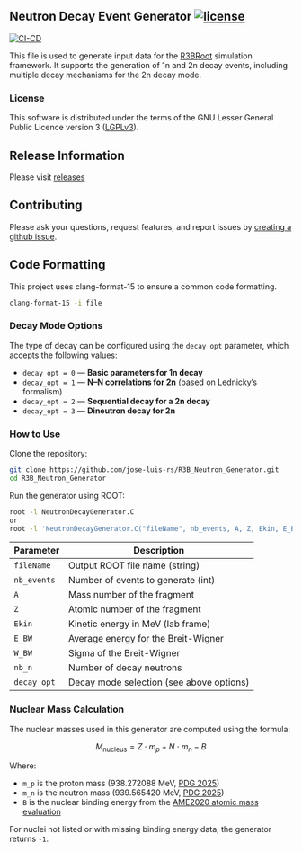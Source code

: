## Neutron Decay Event Generator [![license](https://img.shields.io/badge/License-GPLv3-blue.svg)](COPYRIGHT)
[![CI-CD](https://github.com/jose-luis-rs/R3B_Neutron_Generator/actions/workflows/main.yml/badge.svg)](https://github.com/jose-luis-rs/R3B_Neutron_Generator/actions/workflows/main.yml)

This file is used to generate input data for the [R3BRoot](https://github.com/R3BRootGroup/R3BRoot) simulation framework. It supports the generation of 1n and 2n decay events, including multiple decay mechanisms for the 2n decay mode.

### License
This software is distributed under the terms of the GNU Lesser General Public Licence version 3 ([LGPLv3](https://github.com/jose-luis-rs/R3B_Neutron_Generator/blob/main/LICENSE)).

## Release Information

Please visit [releases](https://github.com/jose-luis-rs/R3BNeutronDecayGenerator/releases)

## Contributing

Please ask your questions, request features, and report issues by [creating a github issue](https://github.com/jose-luis-rs/R3BNeutronDecayGenerator/issues/new/choose).

## Code Formatting

This project uses clang-format-15 to ensure a common code formatting.
~~~bash
clang-format-15 -i file
~~~

### Decay Mode Options
The type of decay can be configured using the `decay_opt` parameter, which accepts the following values:

- `decay_opt = 0` — **Basic parameters for 1n decay**
- `decay_opt = 1` — **N–N correlations for 2n** (based on Lednicky’s formalism)
- `decay_opt = 2` — **Sequential decay for a 2n decay**
- `decay_opt = 3` — **Dineutron decay for 2n**

### How to Use

Clone the repository:

```bash
git clone https://github.com/jose-luis-rs/R3B_Neutron_Generator.git
cd R3B_Neutron_Generator
```

Run the generator using ROOT:

```bash
root -l NeutronDecayGenerator.C
or
root -l 'NeutronDecayGenerator.C("fileName", nb_events, A, Z, Ekin, E_BW, W_BW, nb_n, decay_opt)'
```

| Parameter   | Description                              |
| ----------- | ---------------------------------------- |
| `fileName`  | Output ROOT file name (string)           |
| `nb_events` | Number of events to generate (int)       |
| `A`         | Mass number of the fragment              |
| `Z`         | Atomic number of the fragment            |
| `Ekin`      | Kinetic energy in MeV (lab frame)        |
| `E_BW`      | Average energy for the Breit-Wigner      |
| `W_BW`      | Sigma of the Breit-Wigner                |
| `nb_n`      | Number of decay neutrons                 |
| `decay_opt` | Decay mode selection (see above options) |

### Nuclear Mass Calculation

The nuclear masses used in this generator are computed using the formula:

$$
M_\text{nucleus} = Z \cdot m_p + N \cdot m_n - B
$$

Where:

- `m_p` is the proton mass (938.272088 MeV, [PDG 2025](https://pdg.lbl.gov/2025/listings/rpp2025-list-p.pdf))
- `m_n` is the neutron mass (939.565420 MeV, [PDG 2025](https://pdg.lbl.gov/2025/listings/rpp2025-list-n.pdf))
- `B` is the nuclear binding energy from the [AME2020 atomic mass evaluation](https://www-nds.iaea.org/amdc/) 

For nuclei not listed or with missing binding energy data, the generator returns `-1`.

